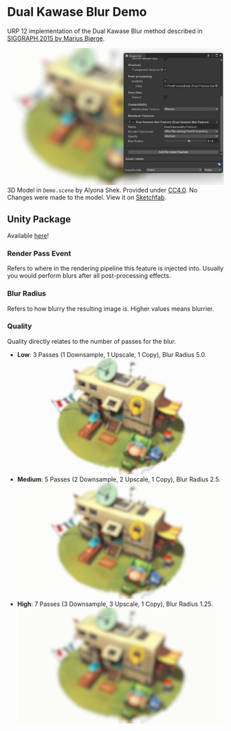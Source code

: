# Dual Kawase Blur Demo
URP 12 implementation of the Dual Kawase Blur method described in [SIGGRAPH 2015 by Marius Bjørge](https://community.arm.com/cfs-file/__key/communityserver-blogs-components-weblogfiles/00-00-00-20-66/siggraph2015_2D00_mmg_2D00_marius_2D00_notes.pdf). 

![Preview of effect.](ReadMeImages/Banner.jpg)
3D Model in `Demo.scene` by Alyona Shek. 
Provided under [CC4.0](https://creativecommons.org/licenses/by/4.0/). 
No Changes were made to the model. 
View it on [Sketchfab](https://sketchfab.com/3d-models/trailer-040ad3bbf0c54098b90a87ac517d3901).

## Unity Package
Available [here](https://github.com/Baedrick/Dual-Kawase-Blur)!

### Render Pass Event
Refers to where in the rendering pipeline this feature is injected into.
Usually you would perform blurs after all post-processing effects.

### Blur Radius
Refers to how blurry the resulting image is. Higher values means blurrier.

### Quality
Quality directly relates to the number of passes for the blur.
- **Low**: 3 Passes (1 Downsample, 1 Upscale, 1 Copy), Blur Radius 5.0.
  ![BlurLow.jpg](ReadMeImages/BlurLow.jpg)
- **Medium**: 5 Passes (2 Downsample, 2 Upscale, 1 Copy), Blur Radius 2.5.
  ![BlurMedium.jpg](ReadMeImages/BlurMedium.jpg)
- **High**: 7 Passes (3 Downsample, 3 Upscale, 1 Copy), Blur Radius 1.25.
  ![BlurHigh.jpg](ReadMeImages/BlurHigh.jpg)
